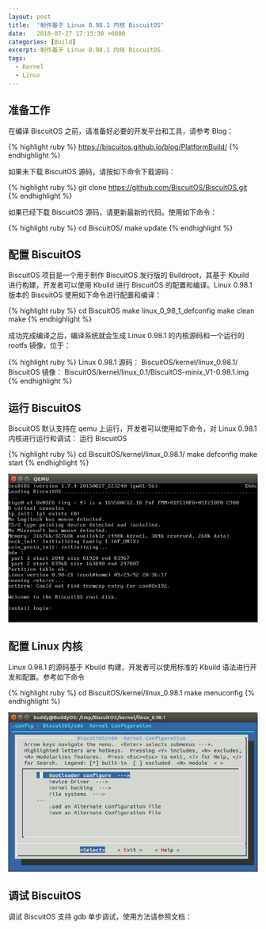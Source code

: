 ```yaml
---
layout: post
title:  "制作基于 Linux 0.98.1 内核 BiscuitOS"
date:   2018-07-27 17:15:30 +0800
categories: [Build]
excerpt: 制作基于 Linux 0.98.1 内核 BiscuitOS.
tags:
  - Kernel
  - Linux
---
```


## 准备工作

在编译 BiscuitOS 之前，请准备好必要的开发平台和工具，请参考 Blog：

{% highlight ruby %}
https://biscuitos.github.io/blog/PlatformBuild/
{% endhighlight %}

如果未下载 BiscuitOS 源码，请按如下命令下载源码：

{% highlight ruby %}
git clone https://github.com/BiscuitOS/BiscuitOS.git
{% endhighlight %}

如果已经下载 BiscuitOS 源码，请更新最新的代码。使用如下命令：

{% highlight ruby %}
cd BiscuitOS/
make update
{% endhighlight %}

## 配置 BiscuitOS

BiscuitOS 项目是一个用于制作 BiscuitOS 发行版的 Buildroot，其基于 Kbuild 进行构建，开发者可以使用 Kbuild 进行 BiscuitOS 的配置和编译。Linux 0.98.1 版本的 BiscuitOS 使用如下命令进行配置和编译：

{% highlight ruby %}
cd BiscuitOS
make linux_0_98_1_defconfig
make clean
make
{% endhighlight %}

成功完成编译之后，编译系统就会生成 Linux 0.98.1 的内核源码和一个运行的 rootfs 镜像，位于：

{% highlight ruby %}
Linux 0.98.1 源码： BiscuitOS/kernel/linux_0.98.1/
BiscuitOS 镜像：  BiscuitOS/kernel/linux_0.1/BiscuitOS-minix_V1-0.98.1.img
{% endhighlight %}

## 运行 BiscuitOS

BiscuitOS 默认支持在 qemu 上运行，开发者可以使用如下命令，对 Linux 0.98.1 内核进行运行和调试：
运行 BiscuitOS

{% highlight ruby %}
cd BiscuitOS/kernel/linux_0.98.1/
make defconfig
make start
{% endhighlight %}

![Running0.98.1](https://raw.githubusercontent.com/EmulateSpace/PictureSet/master/BiscuitOS/buildroot/V000013.png)

## 配置 Linux 内核

Linux 0.98.1 的源码基于 Kbuild 构建，开发者可以使用标准的 Kbuild 语法进行开发和配置。参考如下命令

{% highlight ruby %}
cd BiscuitOS/kernel/linux_0.98.1
make menuconfig
{% endhighlight %}

![menuconfig0.98.1](https://raw.githubusercontent.com/EmulateSpace/PictureSet/master/BiscuitOS/buildroot/V000014.png)

## 调试 BiscuitOS

调试 BiscuitOS 支持 gdb 单步调试，使用方法请参照文档：
